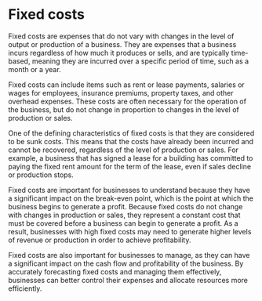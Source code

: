 # Fixed costs 

Fixed costs are expenses that do not vary with changes in the level of output or production of a business. They are expenses that a business incurs regardless of how much it produces or sells, and are typically time-based, meaning they are incurred over a specific period of time, such as a month or a year.

Fixed costs can include items such as rent or lease payments, salaries or wages for employees, insurance premiums, property taxes, and other overhead expenses. These costs are often necessary for the operation of the business, but do not change in proportion to changes in the level of production or sales.

One of the defining characteristics of fixed costs is that they are considered to be sunk costs. This means that the costs have already been incurred and cannot be recovered, regardless of the level of production or sales. For example, a business that has signed a lease for a building has committed to paying the fixed rent amount for the term of the lease, even if sales decline or production stops.

Fixed costs are important for businesses to understand because they have a significant impact on the break-even point, which is the point at which the business begins to generate a profit. Because fixed costs do not change with changes in production or sales, they represent a constant cost that must be covered before a business can begin to generate a profit. As a result, businesses with high fixed costs may need to generate higher levels of revenue or production in order to achieve profitability.

Fixed costs are also important for businesses to manage, as they can have a significant impact on the cash flow and profitability of the business. By accurately forecasting fixed costs and managing them effectively, businesses can better control their expenses and allocate resources more efficiently.
